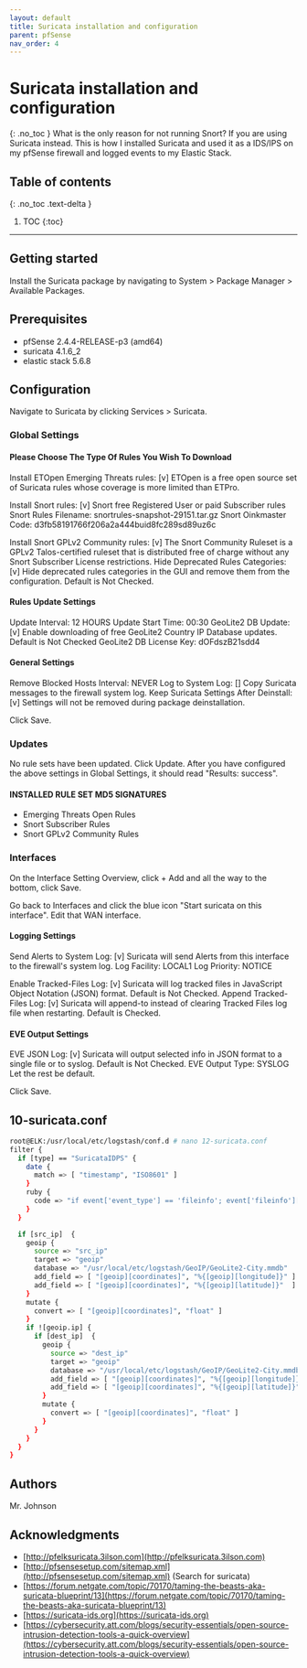 ```yaml
---
layout: default
title: Suricata installation and configuration
parent: pfSense
nav_order: 4
---
```

# Suricata installation and configuration
{: .no_toc }
What is the only reason for not running Snort? If you are using Suricata instead. This is how I installed Suricata and used it as a IDS/IPS on my pfSense firewall and logged events to my Elastic Stack.

## Table of contents
{: .no_toc .text-delta }

1. TOC
{:toc}
---
## Getting started
Install the Suricata package by navigating to System > Package Manager > Available Packages.

## Prerequisites
* pfSense 2.4.4-RELEASE-p3 (amd64)
* suricata 4.1.6_2
* elastic stack 5.6.8

## Configuration
Navigate to Suricata by clicking Services > Suricata.

### Global Settings
#### Please Choose The Type Of Rules You Wish To Download
Install ETOpen Emerging Threats rules: [v] ETOpen is a free open source set of Suricata rules whose coverage is more limited than ETPro.

Install Snort rules: [v] Snort free Registered User or paid Subscriber rules
Snort Rules Filename: snortrules-snapshot-29151.tar.gz
Snort Oinkmaster Code: d3fb58191766f206a2a444buid8fc289sd89uz6c

Install Snort GPLv2 Community rules: [v] The Snort Community Ruleset is a GPLv2 Talos-certified ruleset that is distributed free of charge without any Snort Subscriber License restrictions.
Hide Deprecated Rules Categories: [v] Hide deprecated rules categories in the GUI and remove them from the configuration. Default is Not Checked.

#### Rules Update Settings
Update Interval: 12 HOURS
Update Start Time: 00:30
GeoLite2 DB Update: [v] Enable downloading of free GeoLite2 Country IP Database updates. Default is Not Checked
GeoLite2 DB License Key: dOFdszB21sdd4

#### General Settings
Remove Blocked Hosts Interval: NEVER
Log to System Log: [] Copy Suricata messages to the firewall system log.
Keep Suricata Settings After Deinstall: [v] Settings will not be removed during package deinstallation.

Click Save. 

### Updates
No rule sets have been updated. Click Update. After you have configured the above settings in Global Settings, it should read "Results: success".
#### INSTALLED RULE SET MD5 SIGNATURES
* Emerging Threats Open Rules
* Snort Subscriber Rules
* Snort GPLv2 Community Rules

### Interfaces
On the Interface Setting Overview, click + Add and all the way to the bottom, click Save.

Go back to Interfaces and click the blue icon "Start suricata on this interface". Edit that WAN interface.
#### Logging Settings
Send Alerts to System Log: [v] Suricata will send Alerts from this interface to the firewall's system log.
Log Facility: LOCAL1
Log Priority: NOTICE

Enable Tracked-Files Log: [v] Suricata will log tracked files in JavaScript Object Notation (JSON) format. Default is Not Checked.
Append Tracked-Files Log: [v] Suricata will append-to instead of clearing Tracked Files log file when restarting. Default is Checked.

#### EVE Output Settings
EVE JSON Log: [v] Suricata will output selected info in JSON format to a single file or to syslog. Default is Not Checked.
EVE Output Type: SYSLOG 
Let the rest be default. 

Click Save. 

## 10-suricata.conf
```bash
root@ELK:/usr/local/etc/logstash/conf.d # nano 12-suricata.conf
filter {
  if [type] == "SuricataIDPS" {
    date {
      match => [ "timestamp", "ISO8601" ]
    }
    ruby {
      code => "if event['event_type'] == 'fileinfo'; event['fileinfo']['type']=event['fileinfo']['magic'].to_s.split(',')[0]; end;"
    }
  }

  if [src_ip]  {
    geoip {
      source => "src_ip"
      target => "geoip"
      database => "/usr/local/etc/logstash/GeoIP/GeoLite2-City.mmdb"
      add_field => [ "[geoip][coordinates]", "%{[geoip][longitude]}" ]
      add_field => [ "[geoip][coordinates]", "%{[geoip][latitude]}"  ]
    }
    mutate {
      convert => [ "[geoip][coordinates]", "float" ]
    }
    if ![geoip.ip] {
      if [dest_ip]  {
        geoip {
          source => "dest_ip"
          target => "geoip"
          database => "/usr/local/etc/logstash/GeoIP/GeoLite2-City.mmdb"
          add_field => [ "[geoip][coordinates]", "%{[geoip][longitude]}" ]
          add_field => [ "[geoip][coordinates]", "%{[geoip][latitude]}"  ]
        }
        mutate {
          convert => [ "[geoip][coordinates]", "float" ]
        }
      }
    }
  }
}
```


## Authors
Mr. Johnson

## Acknowledgments
* [http://pfelksuricata.3ilson.com](http://pfelksuricata.3ilson.com)
* [http://pfsensesetup.com/sitemap.xml](http://pfsensesetup.com/sitemap.xml) (Search for suricata)
* [https://forum.netgate.com/topic/70170/taming-the-beasts-aka-suricata-blueprint/13](https://forum.netgate.com/topic/70170/taming-the-beasts-aka-suricata-blueprint/13)
* [https://suricata-ids.org](https://suricata-ids.org)
* [https://cybersecurity.att.com/blogs/security-essentials/open-source-intrusion-detection-tools-a-quick-overview](https://cybersecurity.att.com/blogs/security-essentials/open-source-intrusion-detection-tools-a-quick-overview)
